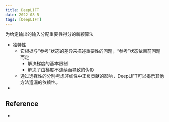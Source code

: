```yaml
---
title: DeepLIFT
date: 2022-08-5
tags: [DeepLIFT]
---
```


为给定输出的输入分配重要性得分的新颖算法

- 独特性
  - 它根据与“参考”状态的差异来描述重要性的问题，“参考”状态依目前问题而定
    - 解决梯度的基本限制
    - 解决了由梯度不连续而导致的伪影
  - 通过选择性的分别考虑非线性中正负贡献的影响，DeepLIFT可以揭示其他方法遗漏的依赖性。
- 

## Reference

- []()